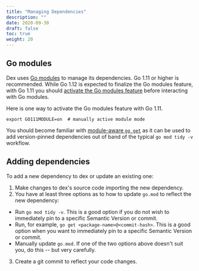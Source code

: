 ```yaml
---
title: "Managing Dependencies"
description: ""
date: 2020-09-30
draft: false
toc: true
weight: 20
---
```


## Go modules

Dex uses [Go modules][go-modules] to manage its dependencies. Go 1.11 or higher is recommended. While Go 1.12 is expected to finalize the Go modules feature, with Go 1.11 you should [activate the Go modules feature][go-modules-activate] before interacting with Go modules.

Here is one way to activate the Go modules feature with Go 1.11.

```
export GO111MODULE=on  # manually active module mode
```

You should become familiar with [module-aware `go get`][module-aware-go-get] as it can be used to add version-pinned dependencies out of band of the typical `go mod tidy -v` workflow.

## Adding dependencies

To add a new dependency to dex or update an existing one:

1. Make changes to dex's source code importing the new dependency.
2. You have at least three options as to how to update `go.mod` to reflect the new dependency:
  * Run `go mod tidy -v`. This is a good option if you do not wish to immediately pin to a specific Semantic Version or commit.
  * Run, for example, `go get <package-name>@<commit-hash>`. This is a good option when you want to immediately pin to a specific Semantic Version or commit.
  * Manually update `go.mod`.  If one of the two options above doesn't suit you, do this -- but very carefully.
3. Create a git commit to reflect your code changes.


[go-modules]: https://github.com/golang/go/wiki/Modules
[go-modules-activate]: https://github.com/golang/go/wiki/Modules#how-to-install-and-activate-module-support
[module-aware-go-get]: https://tip.golang.org/cmd/go/#hdr-Module_aware_go_get
